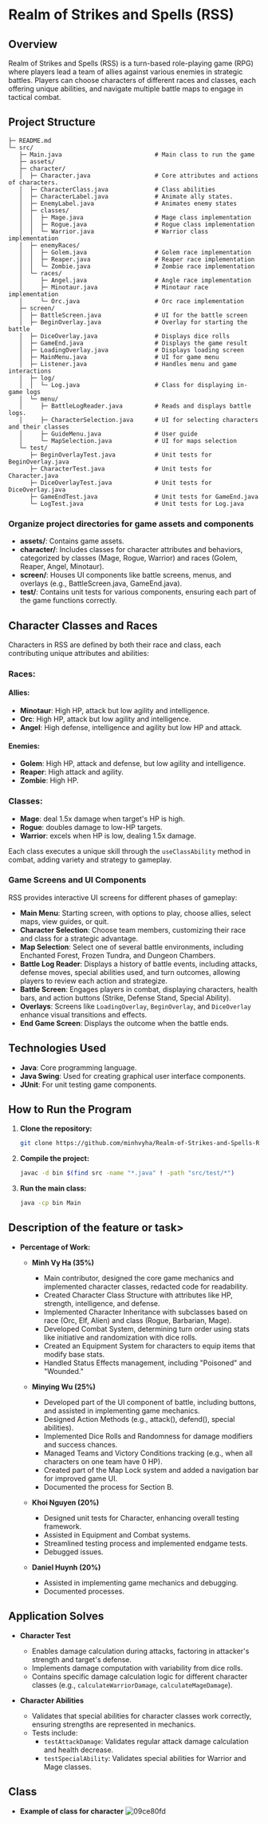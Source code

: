 # Realm of Strikes and Spells (RSS)

## Overview

Realm of Strikes and Spells (RSS) is a turn-based role-playing game (RPG) where players lead a team of allies against various enemies in strategic battles. Players can choose characters of different races and classes, each offering unique abilities, and navigate multiple battle maps to engage in tactical combat.

## Project Structure

```
├─ README.md
└─ src/
   ├─ Main.java                          # Main class to run the game
   ├─ assets/
   ├─ character/
   │  ├─ Character.java                  # Core attributes and actions of characters.
   │  ├─ CharacterClass.java             # Class abilities
   │  ├─ CharacterLabel.java             # Animate ally states.
   │  ├─ EnemyLabel.java                 # Animates enemy states
   │  ├─ classes/
   │  │  ├─ Mage.java                    # Mage class implementation
   │  │  ├─ Rogue.java                   # Rogue class implementation
   │  │  └─ Warrior.java                 # Warrior class implementation
   │  ├─ enemyRaces/
   │  │  ├─ Golem.java                   # Golem race implementation
   │  │  ├─ Reaper.java                  # Reaper race implementation
   │  │  └─ Zombie.java                  # Zombie race implementation
   │  └─ races/
   │     ├─ Angel.java                   # Angle race implementation
   │     ├─ Minotaur.java                # Minotaur race implementation
   │     └─ Orc.java                     # Orc race implementation
   ├─ screen/
   │  ├─ BattleScreen.java               # UI for the battle screen
   │  ├─ BeginOverlay.java               # Overlay for starting the battle
   │  ├─ DiceOverlay.java                # Displays dice rolls
   │  ├─ GameEnd.java                    # Displays the game result
   │  ├─ LoadingOverlay.java             # Displays loading screen
   │  ├─ MainMenu.java                   # UI for game menu
   │  ├─ Listener.java                   # Handles menu and game interactions
   │  ├─ log/
   │  │  └─ Log.java                     # Class for displaying in-game logs
   │  └─ menu/
   │     ├─ BattleLogReader.java         # Reads and displays battle logs.
   │     ├─ CharacterSelection.java      # UI for selecting characters and their classes
   │     ├─ GuideMenu.java               # User guide
   │     └─ MapSelection.java            # UI for maps selection
   └─ test/
      ├─ BeginOverlayTest.java           # Unit tests for BeginOverlay.java
      ├─ CharacterTest.java              # Unit tests for Character.java
      ├─ DiceOverlayTest.java            # Unit tests for DiceOverlay.java
      ├─ GameEndTest.java                # Unit tests for GameEnd.java
      └─ LogTest.java                    # Unit tests for Log.java

```
### Organize project directories for game assets and components

- **assets/**: Contains game assets.
- **character/**: Includes classes for character attributes and behaviors, categorized by classes (Mage, Rogue, Warrior) and races (Golem, Reaper, Angel, Minotaur).
- **screen/**: Houses UI components like battle screens, menus, and overlays (e.g., BattleScreen.java, GameEnd.java).
- **test/**: Contains unit tests for various components, ensuring each part of the game functions correctly.


## Character Classes and Races

Characters in RSS are defined by both their race and class, each contributing unique attributes and abilities:

### Races:

#### Allies:

- **Minotaur**: High HP, attack but low agility and intelligence.
- **Orc**: High HP, attack but low agility and intelligence.
- **Angel**: High defense, intelligence and agility but low HP and attack.

#### Enemies:

- **Golem**: High HP, attack and defense, but low agility and intelligence.
- **Reaper**: High attack and agility.
- **Zombie**: High HP.

### Classes:

- **Mage**: deal 1.5x damage when target's HP is high.
- **Rogue**: doubles damage to low-HP targets.
- **Warrior**: excels when HP is low, dealing 1.5x damage.

Each class executes a unique skill through the `useClassAbility` method in combat, adding variety and strategy to gameplay.

### Game Screens and UI Components

RSS provides interactive UI screens for different phases of gameplay:

- **Main Menu**: Starting screen, with options to play, choose allies, select maps, view guides, or quit.
- **Character Selection**: Choose team members, customizing their race and class for a strategic advantage.
- **Map Selection**: Select one of several battle environments, including Enchanted Forest, Frozen Tundra, and Dungeon Chambers.
- **Battle Log Reader**: Displays a history of battle events, including attacks, defense moves, special abilities used, and turn outcomes, allowing players to review each action and strategize.
- **Battle Screen**: Engages players in combat, displaying characters, health bars, and action buttons (Strike, Defense Stand, Special Ability).
- **Overlays**: Screens like `LoadingOverlay`, `BeginOverlay`, and `DiceOverlay` enhance visual transitions and effects.
- **End Game Screen**: Displays the outcome when the battle ends.

## Technologies Used

- **Java**: Core programming language.
- **Java Swing**: Used for creating graphical user interface components.
- **JUnit**: For unit testing game components.

## How to Run the Program

1. **Clone the repository:**
   ```bash
   git clone https://github.com/minhvyha/Realm-of-Strikes-and-Spells-RSS.git
   ```
1. **Compile the project:**
   ```bash
   javac -d bin $(find src -name "*.java" ! -path "src/test/*")
   ```
1. **Run the main class:**
   ```bash
   java -cp bin Main
   ```

## Description of the feature or task>

- **Percentage of Work:**
  - **Minh Vy Ha (35%)**
    - Main contributor, designed the core game mechanics and implemented character classes, redacted code for readability.
    - Created Character Class Structure with attributes like HP, strength, intelligence, and defense.
    - Implemented Character Inheritance with subclasses based on race (Orc, Elf, Alien) and class (Rogue, Barbarian, Mage).
    - Developed Combat System, determining turn order using stats like initiative and randomization with dice rolls.
    - Created an Equipment System for characters to equip items that modify base stats.
    - Handled Status Effects management, including "Poisoned" and "Wounded."

  - **Minying Wu (25%)**
    - Developed part of the UI component of battle, including buttons, and assisted in implementing game mechanics.
    - Designed Action Methods (e.g., attack(), defend(), special abilities).
    - Implemented Dice Rolls and Randomness for damage modifiers and success chances.
    - Managed Teams and Victory Conditions tracking (e.g., when all characters on one team have 0 HP).
    - Created part of the Map Lock system and added a navigation bar for improved game UI.
    - Documented the process for Section B.

  - **Khoi Nguyen (20%)**
    - Designed unit tests for Character, enhancing overall testing framework.
    - Assisted in Equipment and Combat systems.
    - Streamlined testing process and implemented endgame tests.
    - Debugged issues.

  - **Daniel Huynh (20%)**
    - Assisted in implementing game mechanics and debugging.
    - Documented processes.

## Application Solves
- **Character Test**
  - Enables damage calculation during attacks, factoring in attacker's strength and target's defense.
  - Implements damage computation with variability from dice rolls.
  - Contains specific damage calculation logic for different character classes (e.g., `calculateWarriorDamage`, `calculateMageDamage`).

- **Character Abilities**
  - Validates that special abilities for character classes work correctly, ensuring strengths are represented in mechanics.
  - Tests include:
    - `testAttackDamage`: Validates regular attack damage calculation and health decrease.
    - `testSpecialAbility`: Validates special abilities for Warrior and Mage classes.

## Class
- **Example of class for character**
  ![09ce80fd](https://github.com/user-attachments/assets/5043a777-0dfa-450f-b599-00a471e044bb)


